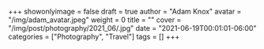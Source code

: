 +++
showonlyimage = false
draft = true
author = "Adam Knox"
avatar = "/img/adam_avatar.jpeg"
weight = 0
title = ""
cover = "/img/post/photography/2021_06/.jpg"
date = "2021-06-19T00:01:01-06:00"
categories = ["Photography", "Travel"]
tags = []
+++
<!--more-->
